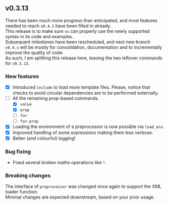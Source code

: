 ## v0.3.13

There has been much more progress than anticipated, and most features needed to reach `v0.4.1` have been filled in already.  
This release is to make sure `vs` can properly use the newly supported syntax in its code and examples.  
Subsequent milestones have been rescheduled, and next new branch `v0.4.x` will be mostly for consolidation, documentation and to incrementally improve the quality of code.  
As such, I am splitting this release here, leaving the two leftover commands for `v0.3.13`.

### New features

- [x] Introduced `include` to load more template files. Please, notice that checks to avoid circular dependencies are to be performed externally.
- [ ] All the remaining prop-based commands.
  - [x] `value`
  - [x] `prop`
  - [ ] `for`
  - [ ] `for-prop`
- [x] Loading the environment of a preprocessor is now possible via `load_env`.
- [x] Improved handling of some expressions making them less verbose.
- [x] Better (and colourful) logging!

### Bug fixing

- Fixed several broken maths operations like `*`.

### Breaking changes

The interface of `preprocessor` was changed once again to support the XML loader function.  
Minimal changes are expected downstream, based on your prior usage.
